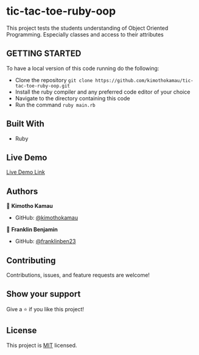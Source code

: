 # tic-tac-toe-ruby-oop
This project tests the students understanding of Object Oriented Programming. Especially classes and access to their attributes

## GETTING STARTED
To have a local version of this code running do the following:
- Clone the repository `git clone https://github.com/kimothokamau/tic-tac-toe-ruby-oop.git`
- Install the ruby compiler and any preferred code editor of your choice
- Navigate to the directory containing this code
- Run the command `ruby main.rb` 

## Built With

- Ruby

## Live Demo

[Live Demo Link](https://repl.it/@kkamau/TicTacToeRubyGame#main.rb)

## Authors

👤 **Kimotho Kamau**

- GitHub: [@kimothokamau](https://github.com/kimothokamau)

👤 **Franklin Benjamin**

- GitHub: [@franklinben23](https://github.com/franklinben23)


##  Contributing

Contributions, issues, and feature requests are welcome!

## Show your support

Give a ⭐️ if you like this project!

## License

This project is [MIT](./LICENSE) licensed.